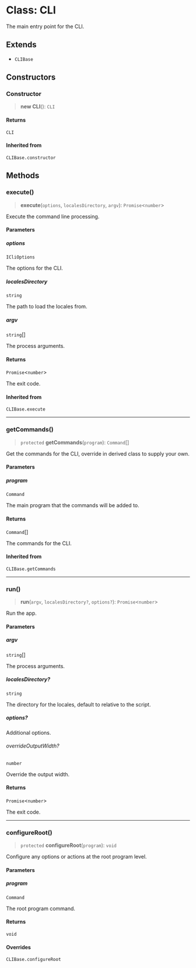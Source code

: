 # Class: CLI

The main entry point for the CLI.

## Extends

- `CLIBase`

## Constructors

### Constructor

> **new CLI**(): `CLI`

#### Returns

`CLI`

#### Inherited from

`CLIBase.constructor`

## Methods

### execute()

> **execute**(`options`, `localesDirectory`, `argv`): `Promise`\<`number`\>

Execute the command line processing.

#### Parameters

##### options

`ICliOptions`

The options for the CLI.

##### localesDirectory

`string`

The path to load the locales from.

##### argv

`string`[]

The process arguments.

#### Returns

`Promise`\<`number`\>

The exit code.

#### Inherited from

`CLIBase.execute`

***

### getCommands()

> `protected` **getCommands**(`program`): `Command`[]

Get the commands for the CLI, override in derived class to supply your own.

#### Parameters

##### program

`Command`

The main program that the commands will be added to.

#### Returns

`Command`[]

The commands for the CLI.

#### Inherited from

`CLIBase.getCommands`

***

### run()

> **run**(`argv`, `localesDirectory?`, `options?`): `Promise`\<`number`\>

Run the app.

#### Parameters

##### argv

`string`[]

The process arguments.

##### localesDirectory?

`string`

The directory for the locales, default to relative to the script.

##### options?

Additional options.

###### overrideOutputWidth?

`number`

Override the output width.

#### Returns

`Promise`\<`number`\>

The exit code.

***

### configureRoot()

> `protected` **configureRoot**(`program`): `void`

Configure any options or actions at the root program level.

#### Parameters

##### program

`Command`

The root program command.

#### Returns

`void`

#### Overrides

`CLIBase.configureRoot`
